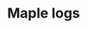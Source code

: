 ---
layout: item
title: Maple logs
item-id: 1517
datatable: true
id: 1517
name: "Maple logs"
members: false
lowalch: 32
highalch: 48
examine: "Logs cut from a maple tree."
monsters:
  - id: 2265
    name: "Dagannoth Supreme"
    members: true
    combat_level: 303
    wiki_url: "https://oldschool.runescape.wiki/w/Dagannoth_Supreme"
    drops:
      - quantity: "15-65"
        rarity: 0.0234375
    image: "https://oldschool.runescape.wiki/images/b/b4/Dagannoth_Supreme.png?81f00"
  - id: 6594
    name: "Ent"
    members: true
    combat_level: 101
    wiki_url: "https://oldschool.runescape.wiki/w/Ent"
    drops:
      - quantity: "2"
        rarity: null
    image: "https://oldschool.runescape.wiki/images/b/b1/Ent_%28lv_86%29.png?35924"
  - id: 7234
    name: "Ent"
    members: true
    combat_level: 86
    wiki_url: "https://oldschool.runescape.wiki/w/Ent"
    drops:
      - quantity: "2"
        rarity: null
    image: "https://oldschool.runescape.wiki/images/b/b1/Ent_%28lv_86%29.png?35924"
---
